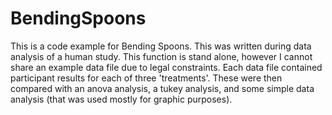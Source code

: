 # BendingSpoons

This is a code example for Bending Spoons. This was written during data analysis of a human study. This function is stand alone, however I cannot share an example data file due to legal constraints. Each data file contained participant results for each of three 'treatments'.  These were then compared with an anova analysis, a tukey analysis, and some simple data analysis (that was used mostly for graphic purposes). 
